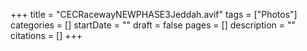 +++
title = "CECRacewayNEWPHASE3Jeddah.avif"
tags = ["Photos"]
categories = []
startDate = ""
draft = false
pages = []
description = ""
citations = []
+++

